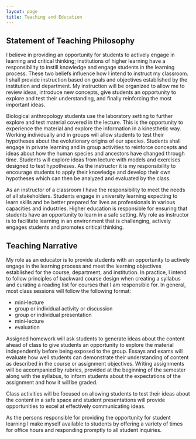 ```yaml
---
layout: page
title: Teaching and Education
---
```




## Statement of Teaching Philosophy

I believe in providing an opportunity for students to actively engage in learning and critical thinking; institutions of higher learning have a responsibility to instill knowledge and engage students in the learning process. These two beliefs influence how I intend to instruct my classroom. I shall provide instruction based on goals and objectives established by the institution and department. My instruction will be organized to allow me to review ideas, introduce new concepts, give students an opportunity to explore and test their understanding, and finally reinforcing the most important ideas.

Biological anthropology students use the laboratory setting to further explore and test material covered in the lecture. This is the opportunity to experience the material and explore the information in a kinesthetic way. Working individually and in groups will allow students to test their hypotheses about the evolutionary origins of our species. Students shall engage in private learning and in group activities to reinforce concepts and ideas about how the human species and ancestors have changed through time. Students will explore ideas from lecture with models and exercises designed to test hypotheses. As the instructor it is my responsibility to encourage students to apply their knowledge and develop their own hypotheses which can then be analyzed and evaluated by the class.

As an instructor of a classroom I have the responsibility to meet the needs of all stakeholders. Students engage in university learning expecting to learn skills and be better prepared for lives as professionals in various capacities and industries. Higher education is responsible for ensuring that students have an opportunity to learn in a safe setting. My role as instructor is to facilitate learning in an environment that is challenging, actively engages students and promotes critical thinking.

## Teaching Narrative

My role as an educator is to provide students with an opportunity to actively engage in the learning process and meet the learning objectives established for the course, department, and institution. In practice, I intend to follow principles of backward course design when creating a syllabus and curating a reading list for courses that I am responsible for. In general, most class sessions will follow the following format:

- mini-lecture
- group or individual activity or discussion
- group or individual presentation
- mini-lecture
- evaluation

Assigned homework will ask students to generate ideas about the content ahead of class to give students an opportunity to explore the material independently before being exposed to the group. Essays and exams will evaluate how well students can demonstrate their understanding of content as described in the course or assignment objectives. Writing assignments will be accompanied by rubrics, provided at the beginning of the semester along with the syllabus, to inform students about the expectations of the assignment and how it will be graded.

Class activities will be focused on allowing students to test their ideas about the content in a safe space and student presentations will provide opportunities to excel at effectively communicating ideas.

As the persons responsible for providing the opportunity for student learning I make myself available to students by offering a variety of times for office hours and responding promptly to all student inquiries.

